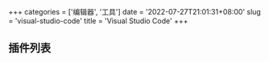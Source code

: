 +++
categories = ['编辑器', '工具']
date = '2022-07-27T21:01:31+08:00'
slug = 'visual-studio-code'
title = 'Visual Studio Code'
+++

<!-- TODO -->

## 插件列表
